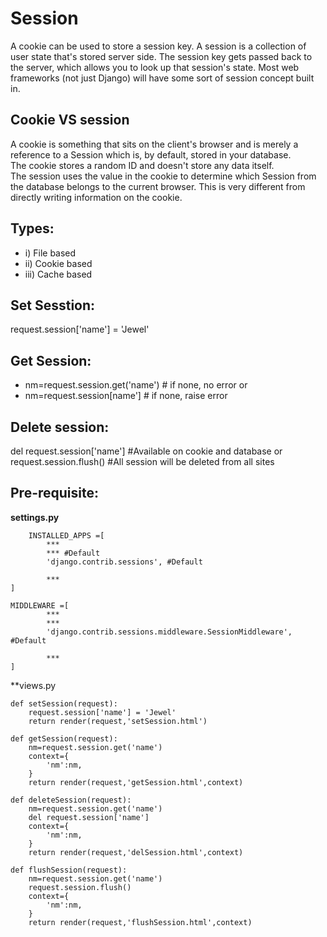 ﻿# Session
A cookie can be used to store a session key. A session is a collection of user state that's stored server side. The session key gets passed back to the server, which allows you to look up that session's state. Most web frameworks (not just Django) will have some sort of session concept built in.

## Cookie VS session
A cookie is something that sits on the client's browser and is merely a reference to a Session which is, by default, stored in your database.
The cookie stores a random ID and doesn't store any data itself. The session uses the value in the cookie to determine which Session from the database belongs to the current browser.
This is very different from directly writing information on the cookie.

## Types:
* i) File based
* ii) Cookie based
* iii) Cache based

## Set Sesstion:
request.session['name'] = 'Jewel'

## Get Session:
* nm=request.session.get('name') # if none, no error
or
* nm=request.session[name'] # if none, raise error

## Delete session:
del request.session['name']  #Available on cookie and database
or
request.session.flush()  #All session will be deleted from all sites

## Pre-requisite:

**settings.py**
```
	INSTALLED_APPS =[
		***
		*** #Default
		'django.contrib.sessions', #Default

		***
]

MIDDLEWARE =[
		***
		*** 
		'django.contrib.sessions.middleware.SessionMiddleware', #Default

		***
]
```


**views.py
```
def setSession(request):
	request.session['name'] = 'Jewel'
	return render(request,'setSession.html')

def getSession(request):
	nm=request.session.get('name')
	context={
		'nm':nm,
	}
	return render(request,'getSession.html',context)

def deleteSession(request):
	nm=request.session.get('name')
	del request.session['name']
	context={
		'nm':nm,
	}
	return render(request,'delSession.html',context)

def flushSession(request):
	nm=request.session.get('name')
	request.session.flush()
	context={
		'nm':nm,
	}
	return render(request,'flushSession.html',context)	
```



